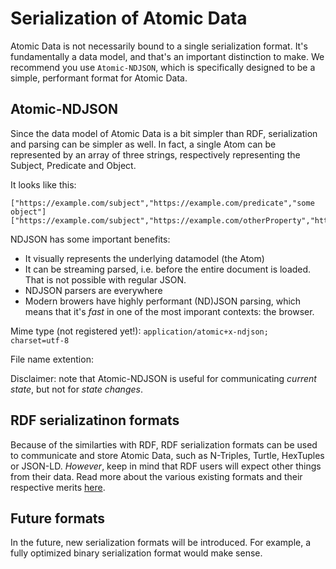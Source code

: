 # Serialization of Atomic Data

Atomic Data is not necessarily bound to a single serialization format.
It's fundamentally a data model, and that's an important distinction to make.
We recommend you use `Atomic-NDJSON`, which is specifically designed to be a simple, performant format for Atomic Data.

## Atomic-NDJSON

Since the data model of Atomic Data is a bit simpler than RDF, serialization and parsing can be simpler as well.
In fact, a single Atom can be represented by an array of three strings, respectively representing the Subject, Predicate and Object.

It looks like this:

```ndjson
["https://example.com/subject","https://example.com/predicate","some object"]
["https://example.com/subject","https://example.com/otherProperty","https://example.com/somethingelse"]
```

NDJSON has some important benefits:

- It visually represents the underlying datamodel (the Atom)
- It can be streaming parsed, i.e. before the entire document is loaded. That is not possible with regular JSON.
- NDJSON parsers are everywhere
- Modern browers have highly performant (ND)JSON parsing, which means that it's _fast_ in one of the most imporant contexts: the browser.

Mime type (not registered yet!): `application/atomic+x-ndjson; charset=utf-8`

File name extention:

Disclaimer: note that Atomic-NDJSON is useful for communicating _current state_, but not for _state changes_.

## RDF serializatinon formats

Because of the similarties with RDF, RDF serialization formats can be used to communicate and store Atomic Data, such as N-Triples, Turtle, HexTuples or JSON-LD.
_However_, keep in mind that RDF users will expect other things from their data.
Read more about the various existing formats and their respective merits [here](https://ontola.io/blog/rdf-serialization-formats/).

## Future formats

In the future, new serialization formats will be introduced.
For example, a fully optimized binary serialization format would make sense.
